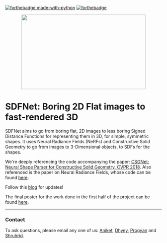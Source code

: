 
[![forthebadge made-with-python](http://ForTheBadge.com/images/badges/made-with-python.svg)](https://www.python.org/)
[![forthebadge](https://forthebadge.com/images/badges/made-with-c-sharp.svg)](https://forthebadge.com)

<div align = center>
<a href = "github.com/plugyawn"><img width="400px" height="240px" src= "https://user-images.githubusercontent.com/76529011/185734211-6530a49f-3209-431b-8fed-bdf1fc450bd0.png"></a>
</div>

# SDFNet: Boring 2D Flat images to fast-rendered 3D

SDFNet aims to go from boring flat, 2D images to less boring Signed Distance Functions for representing them in 3D, for simple, symmetric shapes. It uses Neural Radiance Fields (NeRFs) and Constructive Solid Geometry to go from images to 3-Dimensional objects, to SDFs for the shapes.

We're deeply referencing the code accompanying the paper: [CSGNet: Neural Shape Parser for Constructive Solid Geometry, CVPR 2018](https://arxiv.org/abs/1712.08290). Also referenced is the paper on Neural Radiance Fields, whose code can be found [here](https://github.com/bmild/nerf).



Follow this [blog](https://aniketrajnish.github.io/docs/sdfnet) for updates!

The final poster for the work done in the first half of the project can be found [here](https://makra.wtf/assets/pdf/SDFNet_Poster.pdf).
 
-----------------------------------


### Contact

To ask questions, please email any one of us: [Aniket](mailto:aniket.r@iitgn.ac.in), [Dhyey](mailto:dhyey.thummar@iitgn.ac.in), [Progyan](mailto:progyan.das@iitgn.ac.in) and [Shruhrid](mailto:shruhrid.banthia@iitgn.ac.in).
